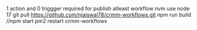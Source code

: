 1 action and 0 triggger required for publish atleast workflow
nvm use node 17
git pull https://github.com/njaiswal78/crmm-workflows.git
npm run build
//npm start
pm2 restart crmm-workflows
